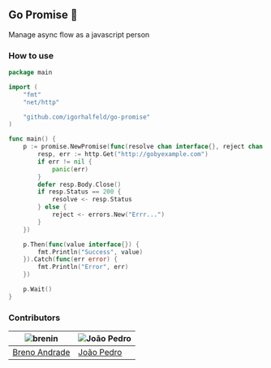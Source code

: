 ## Go Promise 🐰

Manage async flow as a javascript person

### How to use

```go
package main

import (
	"fmt"
	"net/http"

	"github.com/igorhalfeld/go-promise"
)

func main() {
	p := promise.NewPromise(func(resolve chan interface{}, reject chan error) {
		resp, err := http.Get("http://gobyexample.com")
		if err != nil {
			panic(err)
		}
		defer resp.Body.Close()
		if resp.Status == 200 {
			resolve <- resp.Status
		} else {
			reject <- errors.New("Errr...")
		}
	})

	p.Then(func(value interface{}) {
		fmt.Println("Success", value)
	}).Catch(func(err error) {
		fmt.Println("Error", err)
	})

	p.Wait()
}
```

### Contributors

![brenin](https://avatars3.githubusercontent.com/u/16777941?s=100&v=4)  | ![João Pedro](https://avatars0.githubusercontent.com/u/4886125?s=100&v=4)
------------------------------------------------------------------------|------------------------------------------------------------------------ 
[Breno Andrade](https://github.com/BrenoAndrade)                        | [João Pedro](https://github.com/joaopmgd)